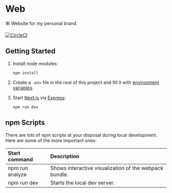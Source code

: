 # Web

🕸️ Website for my personal brand.

[![CircleCI](https://circleci.com/gh/joncursi/web.svg?style=shield)](https://circleci.com/gh/joncursi/web)

## Getting Started

1. Install node modules:

    ```shell
    npm install
    ```

2. Create a `.env` file in the root of this project and fill it with
[environment variables](https://github.com/joncursi/web/blob/master/.env.example).

3. Start [Next.js](https://nextjs.org/) via [Express](https://expressjs.com/):

    ```shell
    npm run dev
    ```

## npm Scripts

There are lots of npm scripts at your disposal during local development.
Here are some of the more important ones:

| Start command          | Description                                            |
|:---------------------- |:------------------------------------------------------ |
| npm run analyze        | Shows interactive visualization of the webpack bundle. |
| npm run dev            | Starts the local dev server.                           |
